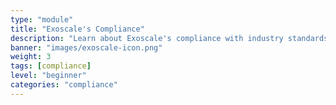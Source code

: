 ```yaml
---
type: "module"
title: "Exoscale's Compliance"
description: "Learn about Exoscale's compliance with industry standards and regulations, including data protection and security measures."
banner: "images/exoscale-icon.png"
weight: 3
tags: [compliance]
level: "beginner"
categories: "compliance"
---
```

